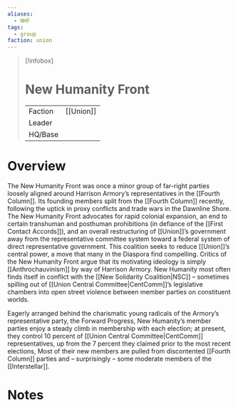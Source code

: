```yaml
---
aliases:
  - NHF
tags:
  - group
faction: union
---
```

> [!infobox] 
> # New Humanity Front
> | | |
> | ---- | ---- |
> | Faction | [[Union]] |
> | Leader |  |
> | HQ/Base | |


# Overview
The New Humanity Front was once a minor group of far-right parties loosely aligned around Harrison Armory’s representatives in the [[Fourth Column]]. Its founding members split from the [[Fourth Column]] recently, following the uptick in proxy conflicts and trade wars in the Dawnline Shore. The New Humanity Front advocates for rapid colonial expansion, an end to certain transhuman and posthuman prohibitions (in defiance of the [[First Contact Accords]]), and an overall restructuring of [[Union]]’s government away from the representative committee system toward a federal system of direct representative government. This coalition seeks to reduce [[Union]]’s central power, a move that many in the Diaspora find compelling. Critics of the New Humanity Front argue that its motivating ideology is simply [[Anthrochauvinism]] by way of Harrison Armory. New Humanity most often finds itself in conflict with the [[New Solidarity Coalition|NSC]] – sometimes spilling out of [[Union Central Committee|CentComm]]’s legislative chambers into open street violence between member parties on constituent worlds.

Eagerly arranged behind the charismatic young radicals of the Armory’s representative party, the Forward Progress, New Humanity’s member parties enjoy a steady climb in membership with each election; at present, they control 10 percent of [[Union Central Committee|CentComm]] representatives, up from the 7 percent they claimed prior to the most recent elections, Most of their new members are pulled from discontented [[Fourth Column]] parties and – surprisingly – some moderate members of the [[Interstellar]].

# Notes